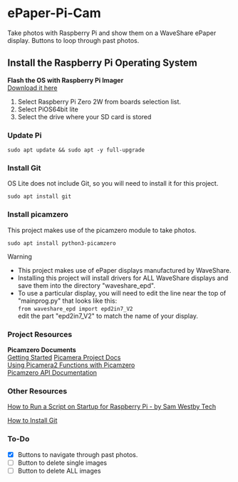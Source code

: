 <!--

https://docs.github.com/en/get-started/writing-on-github/getting-started-with-writing-and-formatting-on-github/basic-writing-and-formatting-syntax

> [!NOTE]
> Useful information that users should know, even when skimming content.

> [!TIP]
> Helpful advice for doing things better or more easily.

> [!IMPORTANT]
> Key information users need to know to achieve their goal.

> [!WARNING]
> Urgent info that needs immediate user attention to avoid problems.

> [!CAUTION]
> Advises about risks or negative outcomes of certain actions.

-->

# ePaper-Pi-Cam
Take photos with Raspberry Pi and show them on a WaveShare ePaper display.
Buttons to loop through past photos.

## Install the Raspberry Pi Operating System
**Flash the OS with Raspberry Pi Imager**  
[Download it here](https://www.raspberrypi.com/software/)
1) Select Raspberry Pi Zero 2W from boards selection list.  
2) Select PiOS64bit lite  
3) Select the drive where your SD card is stored

### Update Pi
```
sudo apt update && sudo apt -y full-upgrade
```

### Install Git  
OS Lite does not include Git, so you will need to install it for this project.
```
sudo apt install git
```

### Install picamzero
This project makes use of the picamzero module to take photos.
```
sudo apt install python3-picamzero
```

> [!WARNING]
> * This project makes use of ePaper displays manufactured by WaveShare.  
> * Installing this project will install drivers for ALL WaveShare displays and save them into the directory "waveshare_epd".  
> * To use a particular display, you will need to edit the line near the top of "mainprog.py" that looks like this:  
> ``` from waveshare_epd import epd2in7_V2 ```  
edit the part "epd2in7_V2" to match the name of your display.

### Project Resources
**Picamzero Documents**  
[Getting Started](https://raspberrypifoundation.github.io/picamera-zero/)
[Picamera Project Docs](https://projects.raspberrypi.org/en/projects/getting-started-with-picamera/0)  
[Using Picamera2 Functions with Picamzero](https://raspberrypifoundation.github.io/picamera-zero/picamera2/)  
[Picamzero API Documentation](https://raspberrypifoundation.github.io/picamera-zero/api_docs/)

### Other Resources ###
[How to Run a Script on Startup for Raspberry Pi - by Sam Westby Tech](https://www.youtube.com/watch?v=Gl9HS7-H0mI)

[How to Install Git](https://github.com/git-guides/install-git)

### To-Do
- [x] Buttons to navigate through past photos.
- [ ] Button to delete single images
- [ ] Button to delete ALL images
